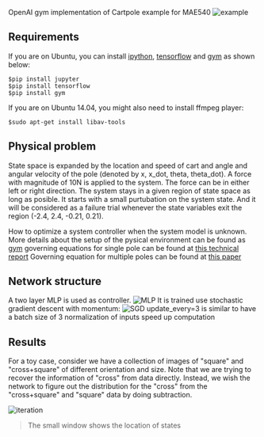 OpenAI gym implementation of Cartpole example for MAE540
![example](/../master/readme/animation.gif)

## Requirements
If you are on Ubuntu, you can install [ipython](https://ipython.org/ipython-doc/2/install/install.html), [tensorflow](https://www.tensorflow.org/install/) and [gym](https://gym.openai.com/docs) as shown below:
```
$pip install jupyter
$pip install tensorflow
$pip install gym
```
If you are on Ubuntu 14.04, you might also need to install ffmpeg player:
```
$sudo apt-get install libav-tools
```

## Physical problem
State space is expanded by the location and speed of cart and angle and angular velocity of the pole (denoted by x, x_dot, theta, theta_dot).
A force with magnitude of 10N is applied to the system.
The force can be in either left or right direction.
The system stays in a given region of state space as long as posible.
It starts with a small purtubation on the system state.
And it will be considered as a failure trial whenever the state variables exit the region (-2.4, 2.4, -0.21, 0.21).

How to optimize a system controller when the system model is unknown. 
More details about the setup of the pysical environment can be found as [gym](https://github.com/openai/gym/wiki/CartPole-v0)
governing equations for single pole can be found at [this technical report](https://pdfs.semanticscholar.org/3dd6/7d8565480ddb5f3c0b4ea6be7058e77b4172.pdf)
Governing equation for multiple poles can be found at [this paper](http://ieeexplore.ieee.org/stamp/stamp.jsp?arnumber=155416)



## Network structure

A two layer MLP is used as controller. 
![MLP](/../master/assets/model.png)
It is trained use stochastic gradient descent with momentum:
![SGD](https://wikimedia.org/api/rest_v1/media/math/render/svg/4895d44c0572fb2988f2f335c28cc055a7f75fa0)
update_every=3 is similar to have a batch size of 3
normalization of inputs speed up computation

## Results
For a toy case, consider we have a collection of images of "square" and "cross+square" of different orientation and size.
Note that we are trying to recover the information of "cross" from data directly.
Instead, we wish the network to figure out the distribution for the "cross"  from the "cross+square" and "square" data by doing subtraction.

![iteration](/../master/readme/iteration.png)

> The small window shows the location of states 




